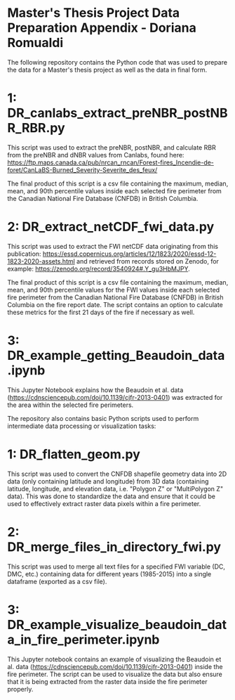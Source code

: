 # Master's Thesis Project Data Preparation Appendix - Doriana Romualdi 

The following repository contains the Python code that was used to prepare the data for a Master's thesis project as well as the data in final form.  

# 1: DR_canlabs_extract_preNBR_postNBR_RBR.py 

This script was used to extract the preNBR, postNBR, and calculate RBR from the preNBR and dNBR values from Canlabs, found here: https://ftp.maps.canada.ca/pub/nrcan_rncan/Forest-fires_Incendie-de-foret/CanLaBS-Burned_Severity-Severite_des_feux/ 

The final product of this script is a csv file containing the maximum, median, mean, and 90th percentile values inside each selected fire perimeter from the Canadian National Fire Database (CNFDB) in British Columbia. 

# 2: DR_extract_netCDF_fwi_data.py 

This script was used to extract the FWI netCDF data originating from this publication: https://essd.copernicus.org/articles/12/1823/2020/essd-12-1823-2020-assets.html and retrieved from records stored on Zenodo, for example: https://zenodo.org/record/3540924#.Y_gu3HbMJPY. 

The final product of this script is a csv file containing the maximum, median, mean, and 90th percentile values for the FWI values inside each selected fire perimeter from the Canadian National Fire Database (CNFDB) in British Columbia on the fire report date. The script contains an option to calculate these metrics for the first 21 days of the fire if necessary as well. 

# 3: DR_example_getting_Beaudoin_data.ipynb

This Jupyter Notebook explains how the Beaudoin et al. data (https://cdnsciencepub.com/doi/10.1139/cjfr-2013-0401) was extracted for the area within the selected fire perimeters. 

The repository also contains basic Python scripts used to perform intermediate data processing or visualization tasks: 

# 1: DR_flatten_geom.py 

This script was used to convert the CNFDB shapefile geometry data into 2D data (only containing latitude and longitude) from 3D data (containing latitude, longitude, and elevation data, i.e. "Polygon Z" or "MultiPolygon Z" data). This was done to standardize the data and ensure that it could be used to effectively extract raster data pixels within a fire perimeter. 

# 2: DR_merge_files_in_directory_fwi.py 

This script was used to merge all text files for a specified FWI variable (DC, DMC, etc.) containing data for different years (1985-2015) into a single dataframe (exported as a csv file). 

# 3: DR_example_visualize_beaudoin_data_in_fire_perimeter.ipynb 

This Jupyter notebook contains an example of visualizing the Beaudoin et al. data (https://cdnsciencepub.com/doi/10.1139/cjfr-2013-0401) inside the fire perimeter. The script can be used to visualize the data but also ensure that it is being extracted from the raster data inside the fire perimeter properly. 
